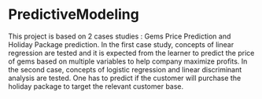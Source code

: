 # PredictiveModeling
This project is based on 2 cases studies : Gems Price Prediction and Holiday Package prediction. In the first case study, concepts of linear regression are tested and it is expected from the learner to predict the price of gems based on multiple variables to help company maximize profits. In the second case, concepts of logistic regression and linear discriminant analysis are tested. One has to predict if the customer will purchase the holiday package to target the relevant customer base.
